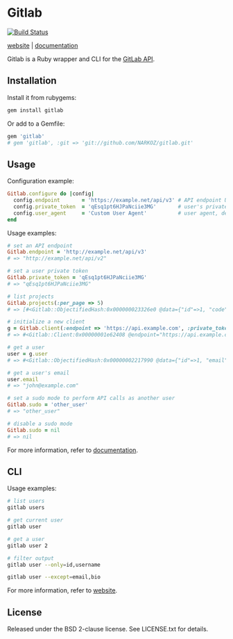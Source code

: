 # Gitlab

[![Build Status](https://travis-ci.org/NARKOZ/gitlab.png)](http://travis-ci.org/NARKOZ/gitlab)

[website](http://narkoz.github.io/gitlab) |
[documentation](http://rubydoc.info/gems/gitlab/frames)

Gitlab is a Ruby wrapper and CLI for the [GitLab API](https://github.com/gitlabhq/gitlabhq/tree/master/doc/api#gitlab-api).

## Installation

Install it from rubygems:

```sh
gem install gitlab
```

Or add to a Gemfile:

```ruby
gem 'gitlab'
# gem 'gitlab', :git => 'git://github.com/NARKOZ/gitlab.git'
```

## Usage

Configuration example:

```ruby
Gitlab.configure do |config|
  config.endpoint       = 'https://example.net/api/v3' # API endpoint URL (required)
  config.private_token  = 'qEsq1pt6HJPaNciie3MG'       # user's private token (required)
  config.user_agent     = 'Custom User Agent'          # user agent, default to 'Gitlab Ruby Gem [version]' (optional)
end
```

Usage examples:

```ruby
# set an API endpoint
Gitlab.endpoint = 'http://example.net/api/v3'
# => "http://example.net/api/v2"

# set a user private token
Gitlab.private_token = 'qEsq1pt6HJPaNciie3MG'
# => "qEsq1pt6HJPaNciie3MG"

# list projects
Gitlab.projects(:per_page => 5)
# => [#<Gitlab::ObjectifiedHash:0x000000023326e0 @data={"id"=>1, "code"=>"brute", "name"=>"Brute", "description"=>nil, "path"=>"brute", "default_branch"=>nil, "owner"=>#<Gitlab::ObjectifiedHash:0x00000002331600 @data={"id"=>1, "email"=>"john@example.com", "name"=>"John Smith", "blocked"=>false, "created_at"=>"2012-09-17T09:41:56Z"}>, "private"=>true, "issues_enabled"=>true, "merge_requests_enabled"=>true, "wall_enabled"=>true, "wiki_enabled"=>true, "created_at"=>"2012-09-17T09:41:56Z"}>, #<Gitlab::ObjectifiedHash:0x000000023450d8 @data={"id"=>2, "code"=>"mozart", "name"=>"Mozart", "description"=>nil, "path"=>"mozart", "default_branch"=>nil, "owner"=>#<Gitlab::ObjectifiedHash:0x00000002344ca0 @data={"id"=>1, "email"=>"john@example.com", "name"=>"John Smith", "blocked"=>false, "created_at"=>"2012-09-17T09:41:56Z"}>, "private"=>true, "issues_enabled"=>true, "merge_requests_enabled"=>true, "wall_enabled"=>true, "wiki_enabled"=>true, "created_at"=>"2012-09-17T09:41:57Z"}>, #<Gitlab::ObjectifiedHash:0x00000002344958 @data={"id"=>3, "code"=>"gitlab", "name"=>"Gitlab", "description"=>nil, "path"=>"gitlab", "default_branch"=>nil, "owner"=>#<Gitlab::ObjectifiedHash:0x000000023447a0 @data={"id"=>1, "email"=>"john@example.com", "name"=>"John Smith", "blocked"=>false, "created_at"=>"2012-09-17T09:41:56Z"}>, "private"=>true, "issues_enabled"=>true, "merge_requests_enabled"=>true, "wall_enabled"=>true, "wiki_enabled"=>true, "created_at"=>"2012-09-17T09:41:58Z"}>]

# initialize a new client
g = Gitlab.client(:endpoint => 'https://api.example.com', :private_token => 'qEsq1pt6HJPaNciie3MG')
# => #<Gitlab::Client:0x00000001e62408 @endpoint="https://api.example.com", @private_token="qEsq1pt6HJPaNciie3MG", @user_agent="Gitlab Ruby Gem 2.0.0">

# get a user
user = g.user
# => #<Gitlab::ObjectifiedHash:0x00000002217990 @data={"id"=>1, "email"=>"john@example.com", "name"=>"John Smith", "bio"=>nil, "skype"=>"", "linkedin"=>"", "twitter"=>"john", "dark_scheme"=>false, "theme_id"=>1, "blocked"=>false, "created_at"=>"2012-09-17T09:41:56Z"}>

# get a user's email
user.email
# => "john@example.com"

# set a sudo mode to perform API calls as another user
Gitlab.sudo = 'other_user'
# => "other_user"

# disable a sudo mode
Gitlab.sudo = nil
# => nil
```

For more information, refer to [documentation](http://rubydoc.info/gems/gitlab/frames).

## CLI

Usage examples:

```sh
# list users
gitlab users

# get current user
gitlab user

# get a user
gitlab user 2

# filter output
gitlab user --only=id,username

gitlab user --except=email,bio
```

For more information, refer to [website](http://narkoz.github.io/gitlab).

## License

Released under the BSD 2-clause license. See LICENSE.txt for details.
